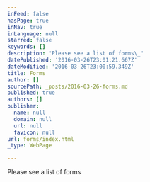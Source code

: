 ```yaml
---
inFeed: false
hasPage: true
inNav: true
inLanguage: null
starred: false
keywords: []
description: "Please see a list of forms\_"
datePublished: '2016-03-26T23:01:21.667Z'
dateModified: '2016-03-26T23:00:59.349Z'
title: Forms
author: []
sourcePath: _posts/2016-03-26-forms.md
published: true
authors: []
publisher:
  name: null
  domain: null
  url: null
  favicon: null
url: forms/index.html
_type: WebPage

---
```

Please see a list of forms